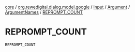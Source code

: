 [core](../../../../index.md) / [org.rewedigital.dialog.model.google](../../../index.md) / [Input](../../index.md) / [Argument](../index.md) / [ArgumentNames](index.md) / [REPROMPT_COUNT](./-r-e-p-r-o-m-p-t_-c-o-u-n-t.md)

# REPROMPT_COUNT

`REPROMPT_COUNT`